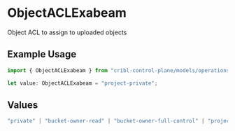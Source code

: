 # ObjectACLExabeam

Object ACL to assign to uploaded objects

## Example Usage

```typescript
import { ObjectACLExabeam } from "cribl-control-plane/models/operations";

let value: ObjectACLExabeam = "project-private";
```

## Values

```typescript
"private" | "bucket-owner-read" | "bucket-owner-full-control" | "project-private" | "authenticated-read" | "public-read"
```